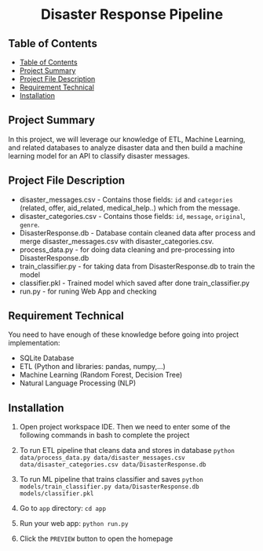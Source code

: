 <h1 align="center">Disaster Response Pipeline</h1>

## Table of Contents
  - [Table of Contents](#table-of-contents)
  - [Project Summary](#Summary-)
  - [Project File Description](#description-)
  - [Requirement Technical](#technical-)
  - [Installation](#Installation-)
  
## Project Summary <a name="Summary"></a>
In this project, we will leverage our knowledge of ETL, Machine Learning, and related databases to analyze disaster data and then build a machine learning model for an API to classify disaster messages.

## Project File Description <a name="description"></a>
- disaster_messages.csv - Contains those fields: `id` and `categories` (related, offer, aid_related, medical_help..) which from the message.
- disaster_categories.csv - Contains those fields: `id`, `message`, `original`, `genre`.
- DisasterResponse.db - Database contain cleaned data after process and  merge disaster_messages.csv with disaster_categories.csv.
- process_data.py - for doing data cleaning and pre-processing into DisasterResponse.db
- train_classifier.py - for taking data from DisasterResponse.db to train the model
- classifier.pkl - Trained model which saved after done train_classifier.py
- run.py - for runing Web App and checking

## Requirement Technical <a name="technical"></a>
You need to have enough of these knowledge before going into project implementation:
- SQLite Database
- ETL (Python and libraries: pandas, numpy,...)
- Machine Learning (Random Forest, Decision Tree)
- Natural Language Processing (NLP)

## Installation <a name="Installation"></a>
1. Open project workspace IDE. Then we need to enter some of the following commands in bash to complete the project
2. To run ETL pipeline that cleans data and stores in database
```python data/process_data.py data/disaster_messages.csv data/disaster_categories.csv data/DisasterResponse.db```

3. To run ML pipeline that trains classifier and saves
```python models/train_classifier.py data/DisasterResponse.db models/classifier.pkl```

4. Go to `app` directory: 
```cd app```

5. Run your web app: 
```python run.py```

6. Click the `PREVIEW` button to open the homepage



